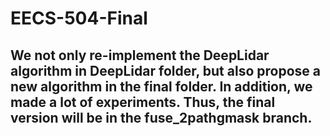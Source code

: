 # EECS-504-Final
## We not only re-implement the DeepLidar algorithm in DeepLidar folder, but also propose a new algorithm in the final folder. In addition, we made a lot of experiments. Thus, the final version will be in the fuse_2pathgmask branch.
